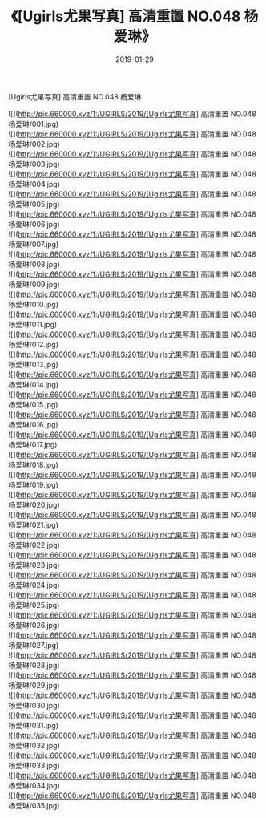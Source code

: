 ﻿---
layout: post
title:  《[Ugirls尤果写真] 高清重置 NO.048 杨爱琳》
date:   2019-01-29
img: http://pic.660000.xyz/1:/UGIRLS/2019/[Ugirls尤果写真] 高清重置 NO.048 杨爱琳/000.jpg
categories: [美女, 清纯, 唯美]
---

[Ugirls尤果写真] 高清重置 NO.048 杨爱琳

 ![](http://pic.660000.xyz/1:/UGIRLS/2019/[Ugirls尤果写真] 高清重置 NO.048 杨爱琳/001.jpg) <br>![](http://pic.660000.xyz/1:/UGIRLS/2019/[Ugirls尤果写真] 高清重置 NO.048 杨爱琳/002.jpg) <br>![](http://pic.660000.xyz/1:/UGIRLS/2019/[Ugirls尤果写真] 高清重置 NO.048 杨爱琳/003.jpg) <br>![](http://pic.660000.xyz/1:/UGIRLS/2019/[Ugirls尤果写真] 高清重置 NO.048 杨爱琳/004.jpg) <br>![](http://pic.660000.xyz/1:/UGIRLS/2019/[Ugirls尤果写真] 高清重置 NO.048 杨爱琳/005.jpg) <br>![](http://pic.660000.xyz/1:/UGIRLS/2019/[Ugirls尤果写真] 高清重置 NO.048 杨爱琳/006.jpg) <br>![](http://pic.660000.xyz/1:/UGIRLS/2019/[Ugirls尤果写真] 高清重置 NO.048 杨爱琳/007.jpg) <br>![](http://pic.660000.xyz/1:/UGIRLS/2019/[Ugirls尤果写真] 高清重置 NO.048 杨爱琳/008.jpg) <br>![](http://pic.660000.xyz/1:/UGIRLS/2019/[Ugirls尤果写真] 高清重置 NO.048 杨爱琳/009.jpg) <br>![](http://pic.660000.xyz/1:/UGIRLS/2019/[Ugirls尤果写真] 高清重置 NO.048 杨爱琳/010.jpg) <br>![](http://pic.660000.xyz/1:/UGIRLS/2019/[Ugirls尤果写真] 高清重置 NO.048 杨爱琳/011.jpg) <br>![](http://pic.660000.xyz/1:/UGIRLS/2019/[Ugirls尤果写真] 高清重置 NO.048 杨爱琳/012.jpg) <br>![](http://pic.660000.xyz/1:/UGIRLS/2019/[Ugirls尤果写真] 高清重置 NO.048 杨爱琳/013.jpg) <br>![](http://pic.660000.xyz/1:/UGIRLS/2019/[Ugirls尤果写真] 高清重置 NO.048 杨爱琳/014.jpg) <br>![](http://pic.660000.xyz/1:/UGIRLS/2019/[Ugirls尤果写真] 高清重置 NO.048 杨爱琳/015.jpg) <br>![](http://pic.660000.xyz/1:/UGIRLS/2019/[Ugirls尤果写真] 高清重置 NO.048 杨爱琳/016.jpg) <br>![](http://pic.660000.xyz/1:/UGIRLS/2019/[Ugirls尤果写真] 高清重置 NO.048 杨爱琳/017.jpg) <br>![](http://pic.660000.xyz/1:/UGIRLS/2019/[Ugirls尤果写真] 高清重置 NO.048 杨爱琳/018.jpg) <br>![](http://pic.660000.xyz/1:/UGIRLS/2019/[Ugirls尤果写真] 高清重置 NO.048 杨爱琳/019.jpg) <br>![](http://pic.660000.xyz/1:/UGIRLS/2019/[Ugirls尤果写真] 高清重置 NO.048 杨爱琳/020.jpg) <br>![](http://pic.660000.xyz/1:/UGIRLS/2019/[Ugirls尤果写真] 高清重置 NO.048 杨爱琳/021.jpg) <br>![](http://pic.660000.xyz/1:/UGIRLS/2019/[Ugirls尤果写真] 高清重置 NO.048 杨爱琳/022.jpg) <br>![](http://pic.660000.xyz/1:/UGIRLS/2019/[Ugirls尤果写真] 高清重置 NO.048 杨爱琳/023.jpg) <br>![](http://pic.660000.xyz/1:/UGIRLS/2019/[Ugirls尤果写真] 高清重置 NO.048 杨爱琳/024.jpg) <br>![](http://pic.660000.xyz/1:/UGIRLS/2019/[Ugirls尤果写真] 高清重置 NO.048 杨爱琳/025.jpg) <br>![](http://pic.660000.xyz/1:/UGIRLS/2019/[Ugirls尤果写真] 高清重置 NO.048 杨爱琳/026.jpg) <br>![](http://pic.660000.xyz/1:/UGIRLS/2019/[Ugirls尤果写真] 高清重置 NO.048 杨爱琳/027.jpg) <br>![](http://pic.660000.xyz/1:/UGIRLS/2019/[Ugirls尤果写真] 高清重置 NO.048 杨爱琳/028.jpg) <br>![](http://pic.660000.xyz/1:/UGIRLS/2019/[Ugirls尤果写真] 高清重置 NO.048 杨爱琳/029.jpg) <br>![](http://pic.660000.xyz/1:/UGIRLS/2019/[Ugirls尤果写真] 高清重置 NO.048 杨爱琳/030.jpg) <br>![](http://pic.660000.xyz/1:/UGIRLS/2019/[Ugirls尤果写真] 高清重置 NO.048 杨爱琳/031.jpg) <br>![](http://pic.660000.xyz/1:/UGIRLS/2019/[Ugirls尤果写真] 高清重置 NO.048 杨爱琳/032.jpg) <br>![](http://pic.660000.xyz/1:/UGIRLS/2019/[Ugirls尤果写真] 高清重置 NO.048 杨爱琳/033.jpg) <br>![](http://pic.660000.xyz/1:/UGIRLS/2019/[Ugirls尤果写真] 高清重置 NO.048 杨爱琳/034.jpg) <br>![](http://pic.660000.xyz/1:/UGIRLS/2019/[Ugirls尤果写真] 高清重置 NO.048 杨爱琳/035.jpg) <br>